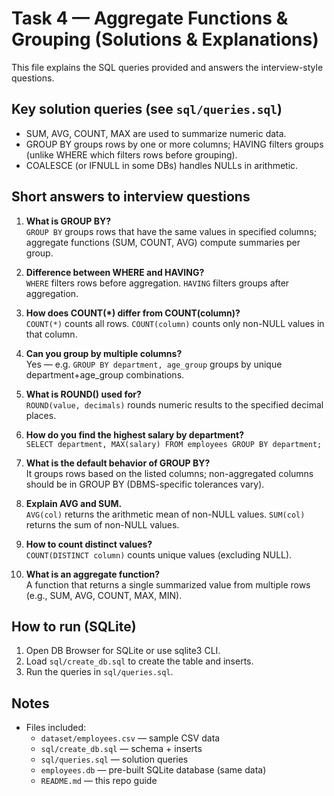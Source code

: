 # Task 4 — Aggregate Functions & Grouping (Solutions & Explanations)

This file explains the SQL queries provided and answers the interview-style questions.

## Key solution queries (see `sql/queries.sql`)
- SUM, AVG, COUNT, MAX are used to summarize numeric data.
- GROUP BY groups rows by one or more columns; HAVING filters groups (unlike WHERE which filters rows before grouping).
- COALESCE (or IFNULL in some DBs) handles NULLs in arithmetic.

## Short answers to interview questions

1. **What is GROUP BY?**  
   `GROUP BY` groups rows that have the same values in specified columns; aggregate functions (SUM, COUNT, AVG) compute summaries per group.

2. **Difference between WHERE and HAVING?**  
   `WHERE` filters rows before aggregation. `HAVING` filters groups after aggregation.

3. **How does COUNT(*) differ from COUNT(column)?**  
   `COUNT(*)` counts all rows. `COUNT(column)` counts only non-NULL values in that column.

4. **Can you group by multiple columns?**  
   Yes — e.g. `GROUP BY department, age_group` groups by unique department+age_group combinations.

5. **What is ROUND() used for?**  
   `ROUND(value, decimals)` rounds numeric results to the specified decimal places.

6. **How do you find the highest salary by department?**  
   `SELECT department, MAX(salary) FROM employees GROUP BY department;`

7. **What is the default behavior of GROUP BY?**  
   It groups rows based on the listed columns; non-aggregated columns should be in GROUP BY (DBMS-specific tolerances vary).

8. **Explain AVG and SUM.**  
   `AVG(col)` returns the arithmetic mean of non-NULL values. `SUM(col)` returns the sum of non-NULL values.

9. **How to count distinct values?**  
   `COUNT(DISTINCT column)` counts unique values (excluding NULL).

10. **What is an aggregate function?**  
   A function that returns a single summarized value from multiple rows (e.g., SUM, AVG, COUNT, MAX, MIN).

## How to run (SQLite)
1. Open DB Browser for SQLite or use sqlite3 CLI.
2. Load `sql/create_db.sql` to create the table and inserts.
3. Run the queries in `sql/queries.sql`.

## Notes
- Files included:
  - `dataset/employees.csv` — sample CSV data
  - `sql/create_db.sql` — schema + inserts
  - `sql/queries.sql` — solution queries
  - `employees.db` — pre-built SQLite database (same data)
  - `README.md` — this repo guide